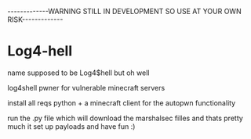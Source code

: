 -------------WARNING STILL IN DEVELOPMENT SO USE AT YOUR OWN RISK-------------



# Log4-hell
name supposed to be Log4$hell but oh well


log4shell pwner for vulnerable minecraft servers

install all reqs python + a minecraft client for the autopwn functionality

run the .py file which will download the marshalsec filles and thats pretty much it set up payloads and have fun :)
